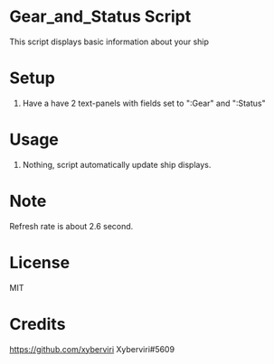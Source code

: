 # Gear_and_Status Script
This script displays basic information about your ship

# Setup
1. Have a have 2 text-panels with fields set to ":Gear" and ":Status"

# Usage
1. Nothing, script automatically update ship displays. 

# Note 
Refresh rate is about 2.6 second. 

# License
MIT

# Credits
https://github.com/xyberviri Xyberviri#5609
